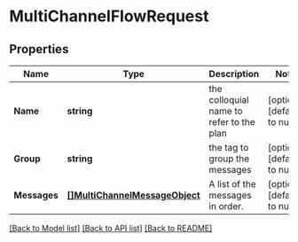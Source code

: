 # MultiChannelFlowRequest

## Properties
Name | Type | Description | Notes
------------ | ------------- | ------------- | -------------
**Name** | **string** | the colloquial name to refer to the plan | [optional] [default to null]
**Group** | **string** | the tag to group the messages | [optional] [default to null]
**Messages** | [**[]MultiChannelMessageObject**](MultiChannelMessageObject.md) | A list of the messages in order. | [optional] [default to null]

[[Back to Model list]](../README.md#documentation-for-models) [[Back to API list]](../README.md#documentation-for-api-endpoints) [[Back to README]](../README.md)

